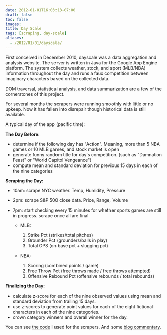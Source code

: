 ```yaml
---
date: 2012-01-01T16:03:13-07:00
draft: false
toc: false
images:
title: Day Scale
tags: [scraping, day-scale]
aliases:
  - /2012/01/01/dayscale/
---
```


First conceived in December 2010, dayscale was a data aggregation and analysis website. The server is written in Java for the Google App Engine platform. The system collects weather, stock, and sport (MLB/NBA) information throughout the day and runs a faux competition between imaginary characters based on the collected data.

DOM traversal, statistical analysis, and data summarization are a few of the cornerstones of this project.

For several months the scrapers were running smoothly with little or no upkeep. Now it has fallen into disrepair though historical data is still available.

A typical day of the app (pacific time):

**The Day Before:**

- determine if the following day has "Action". Meaning, more than 5 NBA games or 10 MLB games, and stock market is open
- generate funny random title for day's competition. (such as "Damnation Feast" or "World Capitol Vengeance")
- compute mean and standard deviation for previous 15 days in each of the nine categories

**Scraping the Day:**

- 10am: scrape NYC weather. Temp, Humidity, Pressure
- 2pm: scrape S&P 500 close data. Price, Range, Volume
- 7pm: start checking every 15 minutes for whether sports games are still in progress. scrape once all are final

  - MLB:
    1. Strike Pct (strikes/total pitches)
    2. Grounder Pct (grounders/balls in play)
    3. Total OPS (on base pct + slugging pct)

  - NBA:
    1. Scoring (combined points / game)
    2. Free Throw Pct (free throws made / free throws attempted)
    3. Offensive Rebound Pct (offensive rebounds / total rebounds)

**Finalizing the Day:**

- calculate z-score for each of the nine observed values using mean and standard deviation from trailing 15 days.
- use z-scores to generate point values for each of the eight fictional characters in each of the nine categories.
- crown category winners and overall winner for the day.

You can see [the code][0] I used for the scrapers. And some [blog commentary][3].

  [0]: https://github.com/tphummel/junk/tree/master/gaej-scrapers
  [3]: https://dayscale.blogspot.com/
